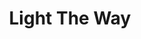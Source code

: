 ---
title: Light The Way
description: Ahead of you, to guide you - Los Angeles' Best Veteran Resources.  Prevetted By Vets, For Vets.
image: /assets/images/projects/light-the-way.jpg
alt: "'Veteran returned from service to civilian life'"
links: 
  # - name: Github
  #   url: 'https://github.com/light-the-way'
  - name: Site
    url: 'https://lighttheway.herokuapp.com/'
looking: Front-end Developers, UX Designers
location: Downtown LA
hide: true
# partner: 
---